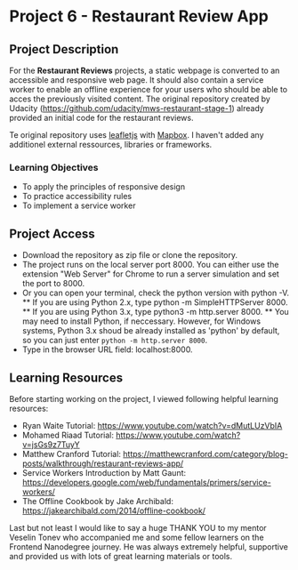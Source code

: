 # Project 6 - Restaurant Review App

## Project Description

For the **Restaurant Reviews** projects, a static webpage is converted to an accessible and responsive web page. It should also contain a service worker to enable an offline experience for your users who should be able to acces the previously visited content. The original repository created by Udacity (https://github.com/udacity/mws-restaurant-stage-1) already provided an initial code for the restaurant reviews.

Te original repository uses [leafletjs](https://leafletjs.com/) with [Mapbox](https://www.mapbox.com/). I haven't added any additionel external ressources, libraries or frameworks.

### Learning Objectives

* To apply the principles of responsive design
* To practice accessibility rules
* To implement a service worker

## Project Access

* Download the repository as zip file or clone the repository.
* The project runs on the local server port 8000. You can either use the extension "Web Server" for Chrome to run a server simulation and set the port to 8000. 
* Or you can open your terminal, check the python version with python -V. 
 ** If you are using Python 2.x, type python -m SimpleHTTPServer 8000.
 ** If you are using Python 3.x, type python3 -m http.server 8000.
 ** You may need to install Python, if neccessary. However, for Windows systems, Python 3.x shoud be already installed as 'python' by default, so you can just enter `python -m http.server 8000`.
* Type in the browser URL field: localhost:8000.

## Learning Resources

Before starting working on the project, I viewed following helpful learning resources:

* Ryan Waite Tutorial: https://www.youtube.com/watch?v=dMutLUzVbIA
* Mohamed Riaad Tutorial: https://www.youtube.com/watch?v=jsGs9z7TuyY
* Matthew Cranford Tutorial: https://matthewcranford.com/category/blog-posts/walkthrough/restaurant-reviews-app/
* Service Workers Introduction by Matt Gaunt: https://developers.google.com/web/fundamentals/primers/service-workers/
* The Offline Cookbook by Jake Archibald: https://jakearchibald.com/2014/offline-cookbook/

Last but not least I would like to say a huge THANK YOU to my mentor Veselin Tonev who accompanied me and some fellow learners on the Frontend Nanodegree journey. He was always extremely helpful, supportive and provided us with lots of great learning materials or tools.  
